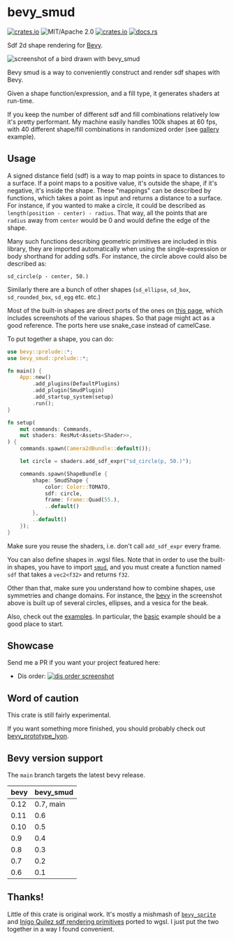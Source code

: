 # bevy_smud

[![crates.io](https://img.shields.io/crates/v/bevy_smud.svg)](https://crates.io/crates/bevy_smud)
![MIT/Apache 2.0](https://img.shields.io/badge/license-MIT%2FApache-blue.svg)
[![crates.io](https://img.shields.io/crates/d/bevy_smud.svg)](https://crates.io/crates/bevy_smud)
[![docs.rs](https://img.shields.io/docsrs/bevy_smud)](https://docs.rs/bevy_smud)

Sdf 2d shape rendering for [Bevy](https://bevyengine.org).

![screenshot of a bird drawn with bevy_smud](https://johanhelsing.studio/assets/bevy_smud_banner.png)

Bevy smud is a way to conveniently construct and render sdf shapes with Bevy.

Given a shape function/expression, and a fill type, it generates shaders at run-time.

If you keep the number of different sdf and fill combinations relatively low it's pretty performant. My machine easily handles 100k shapes at 60 fps, with 40 different shape/fill combinations in randomized order (see [gallery](https://github.com/johanhelsing/bevy_smud/blob/main/examples/gallery.rs) example).

## Usage

A signed distance field (sdf) is a way to map points in space to distances to a surface. If a point maps to a positive value, it's outside the shape, if it's negative, it's inside the shape. These "mappings" can be described by functions, which takes a point as input and returns a distance to a surface. For instance, if you wanted to make a circle, it could be described as `length(position - center) - radius`. That way, all the points that are `radius` away from `center` would be 0 and would define the edge of the shape.

Many such functions describing geometric primitives are included in this library, they are imported automatically when using the single-expression or body shorthand for adding sdfs. For instance, the circle above could also be described as:

```wgsl
sd_circle(p - center, 50.)
```

Similarly there are a bunch of other shapes (`sd_ellipse`, `sd_box`, `sd_rounded_box`, `sd_egg` etc. etc.)

Most of the built-in shapes are direct ports of the ones on [this page](https://iquilezles.org/www/articles/distfunctions2d/distfunctions2d.htm), which includes screenshots of the various shapes. So that page might act as a good reference. The ports here use snake_case instead of camelCase.

To put together a shape, you can do:

```rust no_run
use bevy::prelude::*;
use bevy_smud::prelude::*;

fn main() {
    App::new()
        .add_plugins(DefaultPlugins)
        .add_plugin(SmudPlugin)
        .add_startup_system(setup)
        .run();
}

fn setup(
    mut commands: Commands,
    mut shaders: ResMut<Assets<Shader>>,
) {
    commands.spawn(Camera2dBundle::default());

    let circle = shaders.add_sdf_expr("sd_circle(p, 50.)");

    commands.spawn(ShapeBundle {
        shape: SmudShape {
            color: Color::TOMATO,
            sdf: circle,
            frame: Frame::Quad(55.),
            ..default()
        },
        ..default()
    });
}
```

Make sure you reuse the shaders, i.e. don't call `add_sdf_expr` every frame.

You can also define shapes in .wgsl files. Note that in order to use the built-in shapes, you have to import [`smud`](https://github.com/johanhelsing/bevy_smud/blob/main/assets/smud.wgsl), and you must create a function named `sdf` that takes a `vec2<f32>` and returns `f32`.

Other than that, make sure you understand how to combine shapes, use symmetries and change domains. For instance, the [bevy](https://github.com/johanhelsing/bevy_smud/blob/main/assets/bevy.wgsl) in the screenshot above is built up of several circles, ellipses, and a vesica for the beak.

Also, check out the [examples](https://github.com/johanhelsing/bevy_smud/blob/main/examples). In particular, the [basic](https://github.com/johanhelsing/bevy_smud/blob/main/examples/basic.rs) example should be a good place to start.

## Showcase

Send me a PR if you want your project featured here:

- Dis order: [![dis order screenshot](https://johanhelsing.studio/assets/dis-order.png)](https://jhelsing.itch.io/dis-order)

## Word of caution

This crate is still fairly experimental.

If you want something more finished, you should probably check out [bevy_prototype_lyon](https://github.com/Nilirad/bevy_prototype_lyon).

## Bevy version support

The `main` branch targets the latest bevy release.

|bevy|bevy_smud|
|----|---------|
|0.12|0.7, main|
|0.11|0.6      |
|0.10|0.5      |
|0.9 |0.4      |
|0.8 |0.3      |
|0.7 |0.2      |
|0.6 |0.1      |

## Thanks!

Little of this crate is original work. It's mostly a mishmash of [`bevy_sprite`](https://github.com/bevyengine/bevy/tree/main/crates/bevy_sprite) and [Inigo Quilez sdf rendering primitives](https://iquilezles.org/www/articles/distfunctions2d/distfunctions2d.htm) ported to wgsl. I just put the two together in a way I found convenient.
